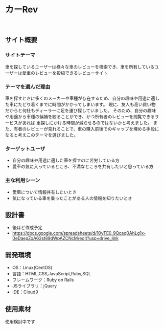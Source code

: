 # カーRev
​
## サイト概要
### サイトテーマ
車を探しているユーザーは様々な車のレビューを検索でき、車を所有しているユーザーは愛車のレビューを投稿できるレビューサイト
​
### テーマを選んだ理由
車を探すときに多くのメーカーや車種が存在するため、自分の趣味や用途に適した車にたどり着くまでに時間がかかってしまいます。
現に、友人も高い買い物だからと何社もディーラーに足を運び探していました。
そのため、自分の趣味や用途から車種の候補を絞ることができ、かつ所有者のレビューを閲覧できるサービスがあれば
車探しにかける時間が減らせるのではないかと考えました。
また、有者のレビューが見れることで、車の購入前後でのギャップを埋める手段になると考えこのテーマを選びました。
​
### ターゲットユーザ
- 自分の趣味や用途に適した車を探すのに苦労している方
- 愛車の気に入っているところ、不満なところを共有したいと思っている方
​
### 主な利用シーン
- 愛車について情報共有したいとき
- 気になっている車を乗ったことがある人の情報を知りたいとき

## 設計書
- 後ほど作成予定
- https://docs.google.com/spreadsheets/d/10yTE0_9Qcaq0AhLg1x-0eDaepZxA63st89dWpAZCNcM/edit?usp=drive_link
​
## 開発環境
- OS：Linux(CentOS)
- 言語：HTML,CSS,JavaScript,Ruby,SQL
- フレームワーク：Ruby on Rails
- JSライブラリ：jQuery
- IDE：Cloud9
​
## 使用素材
使用検討中です
